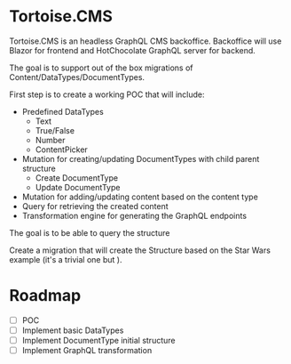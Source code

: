 # Tortoise.CMS

Tortoise.CMS is an headless GraphQL CMS backoffice. Backoffice will use Blazor for frontend and HotChocolate GraphQL server for backend.

The goal is to support out of the box migrations of Content/DataTypes/DocumentTypes.

First step is to create a working POC that will include:
- Predefined DataTypes
  - Text
  - True/False
  - Number
  - ContentPicker
- Mutation for creating/updating DocumentTypes with child parent structure
  - Create DocumentType
  - Update DocumentType
- Mutation for adding/updating content based on the content type
- Query for retrieving the created content
- Transformation engine for generating the GraphQL endpoints

The goal is to be able to query the structure 

Create a migration that will create the Structure based on the Star Wars example (it's a trivial one but ).

# Roadmap
- [ ] POC
- [ ] Implement basic DataTypes
- [ ] Implement DocumentType initial structure
- [ ] Implement GraphQL transformation
